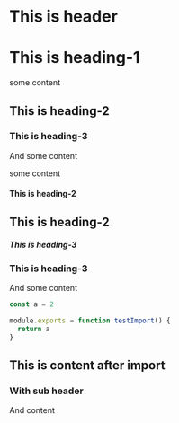 # This is header

<!--- import-file-src: ./packages/scripts/src/js/interpolateFiles/testImport.md -->
<!---
This content is imported from ./packages/scripts/src/js/interpolateFiles/testImport.md using interpolateFiles script.
Edits between this comment and import-file-end will be replaced when interpolateFiles script is run.
-->

# This is heading-1

some content

## This is heading-2

### This is heading-3

And some content

<!--- import-file-end -->

<!--- import-file-src: ./packages/scripts/src/js/interpolateFiles/testImport.md -->
<!--- processor: heading-remove-level:1 -->
<!--- processor: heading-increment-level:2 -->
<!---
This content is imported from ./packages/scripts/src/js/interpolateFiles/testImport.md using interpolateFiles script.
Edits between this comment and import-file-end will be replaced when interpolateFiles script is run.
-->

some content

#### This is heading-2

## This is heading-2

##### This is heading-3

### This is heading-3

And some content

<!--- import-file-end -->

<!--- import-file-src: ./packages/scripts/src/js/interpolateFiles/testImport.js -->
<!--- processor: wrap-in-js-code-block -->
<!---
This content is imported from ./packages/scripts/src/js/interpolateFiles/testImport.js using interpolateFiles script.
Edits between this comment and import-file-end will be replaced when interpolateFiles script is run.
-->

```js
const a = 2

module.exports = function testImport() {
  return a
}
```

<!--- import-file-end -->

## This is content after import

### With sub header

And content

